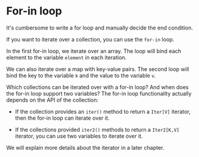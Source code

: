 # For-in loop

It's cumbersome to write a for loop and manually decide the end condition.

If you want to iterate over a collection, you can use the `for-in` loop.

In the first for-in loop, we iterate over an array. The loop will bind each
element to the variable `element` in each iteration.

We can also iterate over a map with key-value pairs. The second loop will bind
the key to the variable `k` and the value to the variable `v`.

Which collections can be iterated over with a for-in loop? And when does the for-in loop support two variables? The for-in loop functionality actually depends on the API of the collection:

- If the collection provides an `iter()` method to return a `Iter[V]` iterator, then the for-in loop can iterate over it. 

- If the collections provided `iter2()` methods to return a `Iter2[K,V]` iterator, you can use two variables to iterate over it.

We will explain more details about the iterator in a later chapter.


